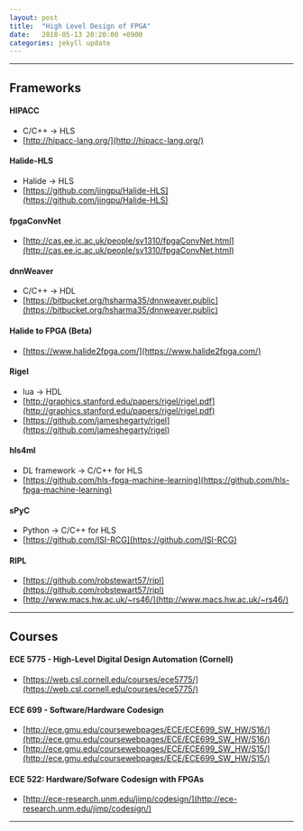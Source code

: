 ```yaml
---
layout: post
title:  "High Level Design of FPGA"
date:   2018-05-13 20:20:00 +0900
categories: jekyll update
---
```


***
## Frameworks

#### HIPACC
- C/C++ -> HLS
- [http://hipacc-lang.org/](http://hipacc-lang.org/)


#### Halide-HLS
- Halide -> HLS
- [https://github.com/jingpu/Halide-HLS](https://github.com/jingpu/Halide-HLS)


#### fpgaConvNet
- [http://cas.ee.ic.ac.uk/people/sv1310/fpgaConvNet.html](http://cas.ee.ic.ac.uk/people/sv1310/fpgaConvNet.html)


#### dnnWeaver
- C/C++ -> HDL
- [https://bitbucket.org/hsharma35/dnnweaver.public](https://bitbucket.org/hsharma35/dnnweaver.public)


#### Halide to FPGA (Beta)
- [https://www.halide2fpga.com/](https://www.halide2fpga.com/)


#### Rigel
- lua -> HDL
- [http://graphics.stanford.edu/papers/rigel/rigel.pdf](http://graphics.stanford.edu/papers/rigel/rigel.pdf)
- [https://github.com/jameshegarty/rigel](https://github.com/jameshegarty/rigel)


#### hls4ml
- DL framework -> C/C++ for HLS
- [https://github.com/hls-fpga-machine-learning](https://github.com/hls-fpga-machine-learning)


#### sPyC
- Python -> C/C++ for HLS
- [https://github.com/ISI-RCG](https://github.com/ISI-RCG)


#### RIPL
- [https://github.com/robstewart57/ripl](https://github.com/robstewart57/ripl)
- [http://www.macs.hw.ac.uk/~rs46/](http://www.macs.hw.ac.uk/~rs46/)



***

## Courses

#### ECE 5775 - High-Level Digital Design Automation (Cornell)
- [https://web.csl.cornell.edu/courses/ece5775/](https://web.csl.cornell.edu/courses/ece5775/)


#### ECE 699 - Software/Hardware Codesign
- [http://ece.gmu.edu/coursewebpages/ECE/ECE699_SW_HW/S16/](http://ece.gmu.edu/coursewebpages/ECE/ECE699_SW_HW/S16/)
- [http://ece.gmu.edu/coursewebpages/ECE/ECE699_SW_HW/S15/](http://ece.gmu.edu/coursewebpages/ECE/ECE699_SW_HW/S15/)


#### ECE 522: Hardware/Sofware Codesign with FPGAs
- [http://ece-research.unm.edu/jimp/codesign/](http://ece-research.unm.edu/jimp/codesign/)


***

[jekyll-docs]: https://jekyllrb.com/docs/home
[jekyll-gh]:   https://github.com/jekyll/jekyll
[jekyll-talk]: https://talk.jekyllrb.com/